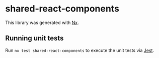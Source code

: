 # shared-react-components

This library was generated with [Nx](https://nx.dev).

## Running unit tests

Run `nx test shared-react-components` to execute the unit tests via [Jest](https://jestjs.io).
